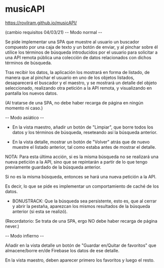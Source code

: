 # musicAPI
<https://rovilram.github.io/musicAPI/>

(cambio requisitos 04/03/21)
-- Modo normal --

Se pide implementar una SPA que muestre al usuario un buscador compuesto por una caja de texto y un botón de enviar, y al pinchar sobre él utilice los términos de búsqueda introducidos por el usuario para solicitar a una API remota pública una colección de datos relacionados con dichos términos de búsqueda.

Tras recibir los datos, la aplicación los mostrará en forma de listado, de manera que al pinchar el usuario en uno de los objetos listados, desaparecerá el buscador y el maestro, y se mostrará un detalle del objeto seleccionado, realizando otra petición a la API remota, y visualizando en pantalla los nuevos datos.

(Al tratarse de una SPA, no debe haber recarga de página en ningún momento ni caso.)

-- Modo asiático --

- En la vista maestro, añadir un botón de "Limpiar", que borre todos los datos y los términos de búsqueda, reseteando así la búsqueda anterior.

- En la vista detalle, mostrar un botón de "Volver" atrás que de nuevo muestre el listado anterior, tal como estaba antes de mostrar el detalle.

NOTA: Para esta última acción, si es la misma búsqueda no se realizará una nueva petición a la API, sino que se repintarán a partir de lo que tengo previamente guardado de la búsqueda anterior.

Si no es la misma búsqueda, entonces se hará una nueva petición a la API.

Es decir, lo que se pide es implementar un comportamiento de caché de los datos.

- BONUSTRACK: Que la búsqueda sea persistente, esto es, que al cerrar y abrir la pestaña, aparezcan los mismos resultados de la búsqueda anterior (si esta se realizó).

(Recordatorio: Se trata de una SPA, ergo NO debe haber recarga de página never.)

-- Modo infierno --

Añadir en la vista detalle un botón de "Guardar en/Quitar de favoritos" que almacene/borre en/de Firebase los datos de ese detalle.

En la vista maestro, deben aparecer primero los favoritos y luego el resto.